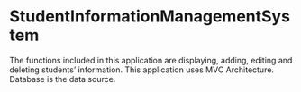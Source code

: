 # StudentInformationManagementSystem

The functions included in this application are displaying, adding, editing and deleting students’ information. This application uses MVC Architecture. Database is the data source.
